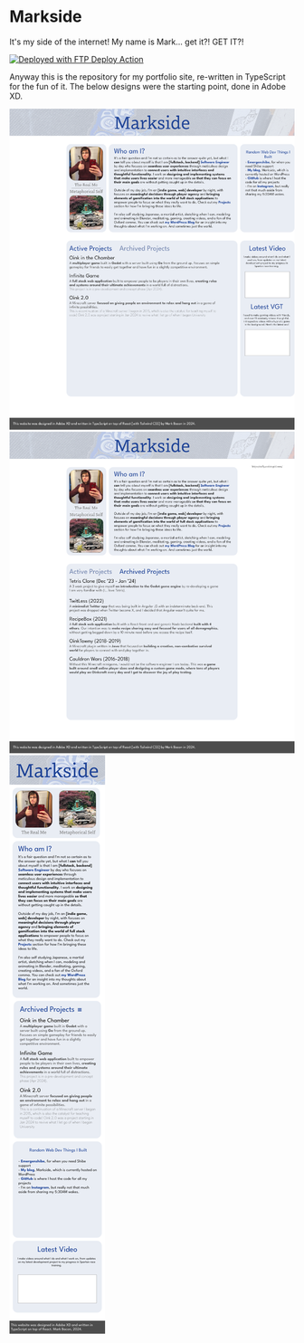 # Markside

It's my side of the internet! My name is Mark... get it?! GET IT?!

[<img alt="Deployed with FTP Deploy Action" src="https://img.shields.io/badge/Deployed With-FTP DEPLOY ACTION-%3CCOLOR%3E?style=for-the-badge&color=0077b6">](https://github.com/SamKirkland/FTP-Deploy-Action)

Anyway this is the repository for my portfolio site, re-written in TypeScript for the fun of it. The below designs were the starting point, done in Adobe XD.

![Main Page - Active Projects](/page_0.png)
![Main Page - Inactive Projects](/page_1.png)
![Main Page - Responsive Collapse](/page_3.png)
